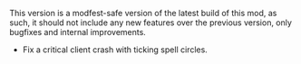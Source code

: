 This version is a modfest-safe version of the latest build of this mod, as such, it should not include any new features over the previous version, only bugfixes and internal improvements.

- Fix a critical client crash with ticking spell circles.